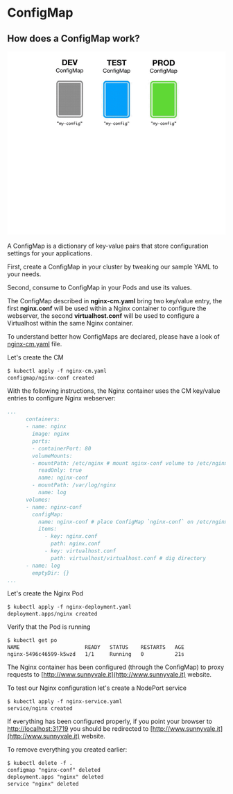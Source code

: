 # ConfigMap

## How does a ConfigMap work?

![ConfigMap](img/configmap-diagram.gif)

A ConfigMap is a dictionary of key-value pairs that store configuration settings for your applications.

First, create a ConfigMap in your cluster by tweaking our sample YAML to your needs.

Second, consume to ConfigMap in your Pods and use its values.

The ConfigMap described in **nginx-cm.yaml** bring two key/value entry, the first **nginx.conf** will be used within a Nginx container to configure the webserver, the second **virtualhost.conf** will be used to configure a Virtualhost within the same Nginx container.

To understand better how ConfigMaps are declared, please have a look of [nginx-cm.yaml](nginx-cm.yaml) file.

Let's create the CM

```console
$ kubectl apply -f nginx-cm.yaml
configmap/nginx-conf created
```

With the following instructions, the Nginx container uses the CM key/value entries to configure Nginx webserver:

```yaml
...
      containers:
      - name: nginx
        image: nginx
        ports:
        - containerPort: 80
        volumeMounts:
        - mountPath: /etc/nginx # mount nginx-conf volume to /etc/nginx
          readOnly: true
          name: nginx-conf
        - mountPath: /var/log/nginx
          name: log
      volumes:
      - name: nginx-conf
        configMap:
          name: nginx-conf # place ConfigMap `nginx-conf` on /etc/nginx
          items:
            - key: nginx.conf
              path: nginx.conf
            - key: virtualhost.conf
              path: virtualhost/virtualhost.conf # dig directory
      - name: log
        emptyDir: {}
...
```

Let's create the Nginx Pod

```console
$ kubectl apply -f nginx-deployment.yaml
deployment.apps/nginx created
```

Verify that the Pod is running

```console
$ kubectl get po 
NAME                     READY   STATUS    RESTARTS   AGE
nginx-5496c46599-k5wzd   1/1     Running   0          21s
```

The Nginx container has been configured (through the ConfigMap) to proxy requests to [http://www.sunnyvale.it](http://www.sunnyvale.it) website.

To test our Nginx configuration let's create a NodePort service

```console
$ kubectl apply -f nginx-service.yaml 
service/nginx created
```

If everything has been configured properly, if you point your browser to [http://localhost:31719](http://localhost:31719) you should be redirected to [http://www.sunnyvale.it](http://www.sunnyvale.it) website.

To remove everything you created earlier:

```console
$ kubectl delete -f .
configmap "nginx-conf" deleted
deployment.apps "nginx" deleted
service "nginx" deleted
```
